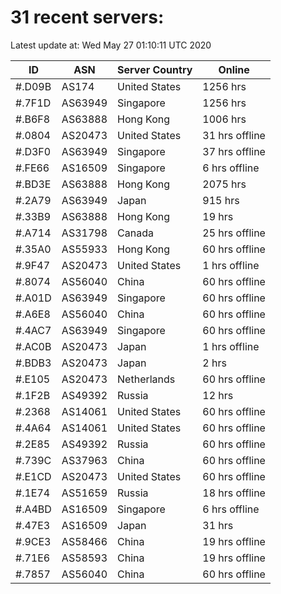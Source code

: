 # 31 recent servers:

Latest update at: Wed May 27 01:10:11 UTC 2020

| ID | ASN | Server Country | Online |
| -- | --- | -------------- | ------ |
| #.D09B | AS174 | United States | 1256 hrs |
| #.7F1D | AS63949 | Singapore | 1256 hrs |
| #.B6F8 | AS63888 | Hong Kong | 1006 hrs |
| #.0804 | AS20473 | United States | 31 hrs offline |
| #.D3F0 | AS63949 | Singapore | 37 hrs offline |
| #.FE66 | AS16509 | Singapore | 6 hrs offline |
| #.BD3E | AS63888 | Hong Kong | 2075 hrs |
| #.2A79 | AS63949 | Japan | 915 hrs |
| #.33B9 | AS63888 | Hong Kong | 19 hrs |
| #.A714 | AS31798 | Canada | 25 hrs offline |
| #.35A0 | AS55933 | Hong Kong | 60 hrs offline |
| #.9F47 | AS20473 | United States | 1 hrs offline |
| #.8074 | AS56040 | China | 60 hrs offline |
| #.A01D | AS63949 | Singapore | 60 hrs offline |
| #.A6E8 | AS56040 | China | 60 hrs offline |
| #.4AC7 | AS63949 | Singapore | 60 hrs offline |
| #.AC0B | AS20473 | Japan | 1 hrs offline |
| #.BDB3 | AS20473 | Japan | 2 hrs |
| #.E105 | AS20473 | Netherlands | 60 hrs offline |
| #.1F2B | AS49392 | Russia | 12 hrs |
| #.2368 | AS14061 | United States | 60 hrs offline |
| #.4A64 | AS14061 | United States | 60 hrs offline |
| #.2E85 | AS49392 | Russia | 60 hrs offline |
| #.739C | AS37963 | China | 60 hrs offline |
| #.E1CD | AS20473 | United States | 60 hrs offline |
| #.1E74 | AS51659 | Russia | 18 hrs offline |
| #.A4BD | AS16509 | Singapore | 6 hrs offline |
| #.47E3 | AS16509 | Japan | 31 hrs |
| #.9CE3 | AS58466 | China | 19 hrs offline |
| #.71E6 | AS58593 | China | 19 hrs offline |
| #.7857 | AS56040 | China | 60 hrs offline |


